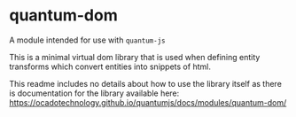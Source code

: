 # quantum-dom

A module intended for use with `quantum-js`

This is a minimal virtual dom library that is used when defining entity
transforms which convert entities into snippets of html.

This readme includes no details about how to use the library itself as there is
documentation for the library available here:
https://ocadotechnology.github.io/quantumjs/docs/modules/quantum-dom/
